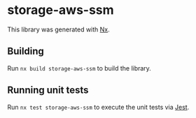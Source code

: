 # storage-aws-ssm

This library was generated with [Nx](https://nx.dev).

## Building

Run `nx build storage-aws-ssm` to build the library.

## Running unit tests

Run `nx test storage-aws-ssm` to execute the unit tests via [Jest](https://jestjs.io).
